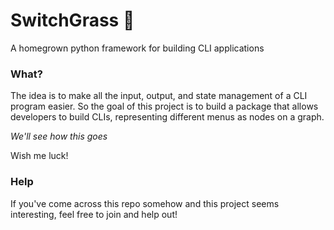 # SwitchGrass 🌾
A homegrown python framework for building CLI applications

### What?
The idea is to make all the input, output, and state management of a CLI program easier. So the goal of this project is to build a package that allows developers to build CLIs, representing different menus as nodes on a graph.

_We'll see how this goes_

Wish me luck!

### Help
If you've come across this repo somehow and this project seems interesting, feel free to join and help out!
